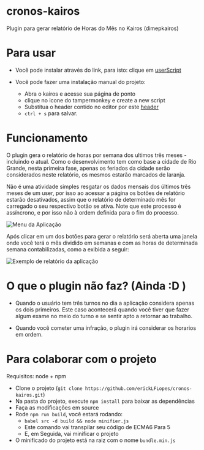# cronos-kairos
Plugin para gerar relatório de Horas do Mês no Kairos (dimepkairos)

# Para usar

* Você pode instalar através do link, para isto: clique em [userScript](https://raw.githubusercontent.com/erickLFLopes/cronos-kairos/master/cronos.user.js)

* Você pode fazer uma instalação manual do projeto: 
  - Abra o kairos e acesse sua página de ponto
  - clique no icone do tampermonkey e create a new script 
  - Substitua o header contido no editor por este [header](https://raw.githubusercontent.com/erickLFLopes/cronos-kairos/master/cronos-install.txt)
  - ```ctrl + s``` para salvar. 


# Funcionamento 

O plugin gera o relatório de horas por semana dos ultimos três meses - incluindo o atual. Como o desenvolvimento tem como base a cidade de Rio Grande, nesta primeira fase, apenas os feriados da cidade serão considerados neste relatório, os mesmos estarão marcados de laranja.

Não é uma atividade simples resgatar os dados mensais dos últimos três meses de um user, por isso ao acessar a página os botões de relatório estarão desativados, assim que o relatório de determinado mês for carregado o seu respectivo botão se ativa. Note que este processo é assíncrono, e por isso não à ordem definida para o fim do processo. 

![Menu da Aplicação](https://raw.githubusercontent.com/erickLFLopes/cronos-kairos/master/doc/img/menu.png)

Após  clicar em um dos botões para gerar o relatório será aberta uma janela onde você terá o mês dividido em semanas e com as horas de determinada semana contabilizadas, como a exibida a seguir: 

![Exemplo de relatório da aplicação](https://raw.githubusercontent.com/erickLFLopes/cronos-kairos/master/doc/img/relatorio.png)


# O que o plugin não faz? (Ainda :D )

- Quando o usuário tem três turnos no dia a aplicação considera apenas os dois primeiros. Este caso acontecerá quando você tiver que fazer algum exame no meio do turno e se sentir apto a retornar ao trabalho. 

- Quando você cometer uma infração, o plugin irá considerar os horarios em ordem. 

# Para colaborar com o projeto 

Requisitos: node + npm 

- Clone o projeto (```git clone https://github.com/erickLFLopes/cronos-kairos.git```)
- Na pasta do projeto, execute  ```npm install``` para baixar as dependências 
- Faça as modificações em source
- Rode ```npm run build```, você estará rodando: 
  - ```babel src -d build && node minifier.js```
  - Este comando vai transpilar seu código de ECMA6 Para 5 
  - E, em Seguida, vai minificar o projeto
- O minificado do projeto está na raiz com o nome ```bundle.min.js```
